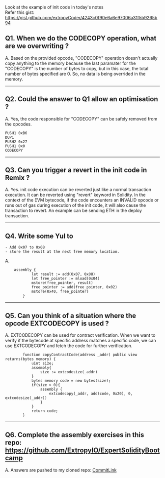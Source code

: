 Look at the example of init code in today's notes <br> Refer this gist: https://gist.github.com/extropyCoder/4243c0f90e6a6e97006a31f5b9265b94

## Q1. When we do the CODECOPY operation, what are we overwriting ?

A. Based on the provided opcode, "CODECOPY" operation doesn't actually copy anything to the memory because the last paramater for the "CODECOPY" is the number of bytes to copy, but in this case, the total number of bytes specified are 0. So, no data is being overrided in the memory.

<hr />

## Q2. Could the answer to Q1 allow an optimisation ?

A. Yes, the code responsible for "CODECOPY" can be safely removed from the opcodes.

```
PUSH1 0xB6
DUP1
PUSH2 0x27
PUSH1 0x0
CODECOPY
```

<hr />

## Q3. Can you trigger a revert in the init code in Remix ?

A. Yes. init code execution can be reverted just like a normal transaction execution. It can be reverted using "revert" keyword in Solidity.
In the context of the EVM bytecode, if the code encounters an INVALID opcode or runs out of gas during execution of the init code, it will also cause the transaction to revert.
An example can be sending ETH in the deploy transaction.

<hr />

## Q4. Write some Yul to

    - Add 0x07 to 0x08
    - store the result at the next free memory location.

A.

```
    assembly {
            let result := add(0x07, 0x08)
            let free_pointer := mload(0x04)
            mstore(free_pointer, result)
            free_pointer := add(free_pointer, 0x02)
            mstore(0x40, free_pointer)
        }
```

<hr />

## Q5. Can you think of a situation where the opcode EXTCODECOPY is used ?

A. EXTCODECOPY can be used for contract verification. When we want to verify if the bytecode at specific address matches a specific code, we can use EXTCODECOPY and fetch the code for further verification.

```
        function copyContractCode(address _addr) public view returns(bytes memory) {
            uint size;
            assembly{
                size := extcodesize(_addr)
            }
            bytes memory code = new bytes(size);
            if(size > 0){
                assembly {
                    extcodecopy(_addr, add(code, 0x20), 0, extcodesize(_addr))
                }
            }
            return code;
        }
```

<hr />

## Q6. Complete the assembly exercises in this repo: https://github.com/ExtropyIO/ExpertSolidityBootcamp

A. Answers are pushed to my cloned repo: [CommitLink](https://github.com/dheeraj07/ExpertSolidityBootcamp/commit/3a1547d289c6fd7e3f5179519b61247f2c30fe00)
